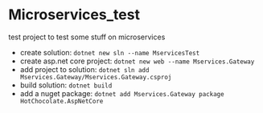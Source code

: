 # Microservices_test
test project to test some stuff on microservices

- create solution: `dotnet new sln --name MservicesTest`
- create asp.net core project: `dotnet new web --name Mservices.Gateway`
- add project to solution: `dotnet sln add Mservices.Gateway/Mservices.Gateway.csproj`
- build solution: `dotnet build`
- add a nuget package: `dotnet add Mservices.Gateway package HotChocolate.AspNetCore`